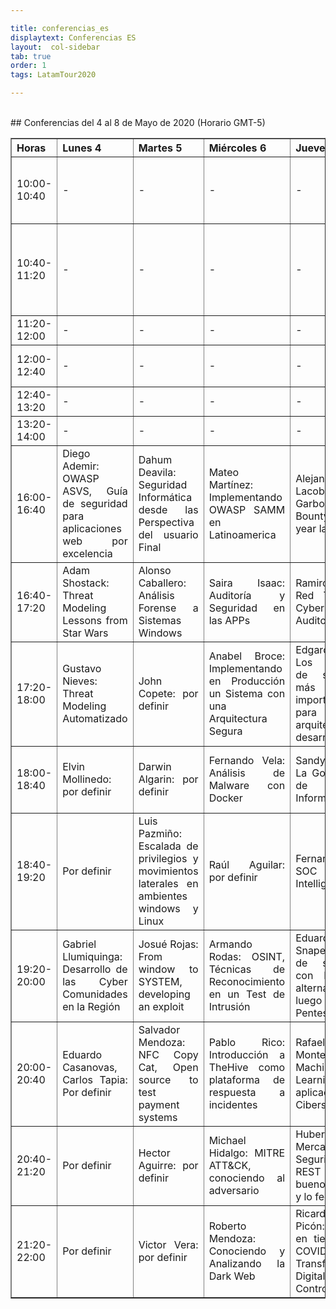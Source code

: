 ```yaml
---

title: conferencias_es
displaytext: Conferencias ES
layout:  col-sidebar
tab: true
order: 1
tags: LatamTour2020

---
```


<br>
## Conferencias del 4 al 8 de Mayo de 2020 (Horario GMT-5)
<br>
<table width="100%" border="1" style="text-align:justify;">
  <tr>
    <th width="10%">Horas</th>
    <th width="18%">Lunes 4</th>
    <th width="18%">Martes 5</th>
    <th width="18%">Miércoles 6</th>
    <th width="18%">Jueves 7</th>
    <th width="18%">Viernes 8</th>
  </tr>
  <tr>
    <td>10:00-10:40</td>
    <td>-</td>
    <td>-</td>
    <td>-</td>
    <td>-</td>
    <td><b>Daniel Echeverría</b>:<br>Hacking avanzado con ZAP Proxy</td>
  </tr>
    <tr>
    <td>10:40-11:20</td>
    <td>-</td>
    <td>-</td>
    <td>-</td>
    <td>-</td>
    <td><b>Mikel Rufian</b>:<br>La ciberinteligencia complemento indispensable para las organizaciones</td>
  </tr>
    <tr>
    <td>11:20-12:00</td>
    <td>-</td>
    <td>-</td>
    <td>-</td>
    <td>-</td>
    <td>Por definir</td>
  </tr>
  <tr>
    <td>12:00-12:40</td>
    <td>-</td>
    <td>-</td>
    <td>-</td>
    <td>-</td>
    <td><b>Lorenzo Martinez</b>:<br>Tema por definir</td>
  </tr>
  <tr>
    <td>12:40-13:20</td>
    <td>-</td>
    <td>-</td>
    <td>-</td>
    <td>-</td>
    <td>Por definir</td>
  </tr>
  <tr>
    <td>13:20-14:00</td>
    <td>-</td>
    <td>-</td>
    <td>-</td>
    <td>-</td>
    <td>Por definir</td>
  </tr>
  <tr>
    <td>16:00-16:40</td>
    <td>Diego Ademir: OWASP ASVS, Guía de seguridad para aplicaciones web por excelencia</td>
    <td>Dahum Deavila: Seguridad Informática desde las Perspectiva del usuario Final</td>
    <td>Mateo Martínez: Implementando OWASP SAMM en Latinoamerica</td>
    <td>Alejandro Lacobelli, Pablo Garbossa: Bug Bounty, One year later</td>
    <td>Jaime Restrepo: Lo que nadie te dijo antes de dedicarte al Bug bounty</td>
  </tr>
<tr>
    <td>16:40-17:20</td>
    <td>Adam Shostack: Threat Modeling Lessons from Star Wars</td>
    <td>Alonso Caballero: Análisis Forense a Sistemas Windows</td>
    <td>Saira Isaac: Auditoría y Seguridad en las APPs</td>
    <td>Ramiro Pulgar: Red Team, El Cyber Team Auditor</td>
    <td>Juampa Rodríguez: Recolección de Información en infraestructuras internas</td>
  </tr>
<tr>
    <td>17:20-18:00</td>
    <td>Gustavo Nieves: Threat Modeling Automatizado</td>
    <td>John Copete: por definir</td>
    <td>Anabel Broce: Implementando en Producción un Sistema con una Arquitectura Segura</td>
    <td>Edgard Salazar: Los controles de seguridad más importantes para arquitectos y desarrolladores</td>
    <td>Everth Gallegos: Preparando un ambiente de pruebas para apps con Xamarin</td>
  </tr>
<tr>
    <td>18:00-18:40</td>
    <td>Elvin Mollinedo: por definir</td>
    <td>Darwin Algarin: por definir</td>
    <td>Fernando Vela: Análisis de Malware con Docker</td>
    <td>Sandy Palma: La Gobernanza de la Información</td>
    <td>Juan Quiñe: Cómo generar valor a través del informe de Ethical hacking</td>
  </tr>
<tr>
    <td>18:40-19:20</td>
    <td>Por definir</td>
    <td>Luis Pazmiño: Escalada de privilegios y movimientos laterales en ambientes windows y Linux</td>
    <td>Raúl Aguilar: por definir</td>
    <td>Fernando Vela: SOC y Threat Intelligence</td>
    <td>Ramiro Pulgar: Plataformas Open Source para Simulación de Ataques</td>
  </tr>
<tr>
    <td>19:20-20:00</td>
    <td>Gabriel Llumiquinga: Desarrollo de las Cyber Comunidades en la Región</td>
    <td>Josué Rojas: From window to SYSTEM, developing an exploit</td>
    <td>Armando Rodas: OSINT, Técnicas de Reconocimiento en un Test de Intrusión</td>
    <td>Eduardo Snape: Gestión de seguridad con ISM3, la alternativa luego de un Pentest</td>
    <td>Rodrigo Valero: Protección de acceso a las aplicaciones bajo Secure Access Service Edge</td>
  </tr>
<tr>
    <td>20:00-20:40</td>
    <td>Eduardo Casanovas, Carlos Tapia: Por definir</td>
    <td>Salvador Mendoza: NFC Copy Cat, Open source to test payment systems</td>
    <td>Pablo Rico: Introducción a TheHive como plataforma de respuesta a incidentes</td>
    <td>Rafael Monterroza: Machine Learning aplicado a la Ciberseguridad</td>
    <td>Amilcar de León: Ingeniería social, el arte o la ciencia del hackeo de personas?</td>
  </tr>
<tr>
    <td>20:40-21:20</td>
    <td>Por definir</td>
    <td>Hector Aguirre: por definir</td>
    <td>Michael Hidalgo: MITRE ATT&CK, conociendo al adversario</td>
    <td>Hubert de Mercado: Seguridad REST API, Lo bueno, lo malo y lo feo</td>
    <td>Elezer Pineda: Threat Hunting sin colores</td>
  </tr>
<tr>
    <td>21:20-22:00</td>
    <td>Por definir</td>
    <td>Victor Vera: por definir</td>
    <td>Roberto Mendoza: Conociendo y Analizando la Dark Web</td>
    <td>Ricardo Supo Picón: Hacking en tiempos de COVID-19, Transformación Digital sin Controles</td>
    <td>Gonzalo Nina: Técnicas efectivas de Ingeniería Social a través de redes sociales</td>
  </tr>
</table>
